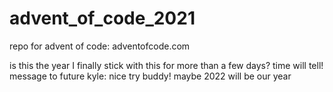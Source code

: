 # advent_of_code_2021
repo for advent of code: adventofcode.com

is this the year I finally stick with this for more than a few days? time will tell! message to future kyle: nice try buddy! maybe 2022 will be our year

